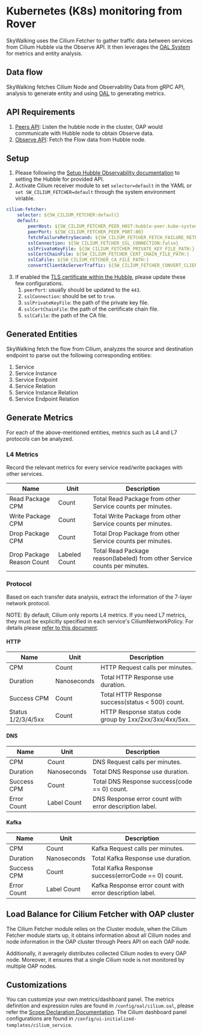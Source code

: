 # Kubernetes (K8s) monitoring from Rover

SkyWalking uses the Cilium Fetcher to gather traffic data between services from Cilium Hubble via the Observe API. It then leverages the [OAL System](./../../concepts-and-designs/oal.md) for metrics and entity analysis.

## Data flow

SkyWalking fetches Cilium Node and Observability Data from gRPC API, analysis to generate entity and using [OAL](./../../concepts-and-designs/oal.md) to generating metrics.

## API Requirements

1. [Peers API](https://github.com/cilium/cilium/blob/main/api/v1/peer/peer_grpc.pb.go#L33-L39): Listen the hubble node in the cluster, OAP would communicate with Hubble node to obtain Observe data.
2. [Observe API](https://github.com/cilium/cilium/blob/main/api/v1/observer/observer_grpc.pb.go#L41): Fetch the Flow data from Hubble node.

## Setup
1. Please following the [Setup Hubble Observability documentation](https://docs.cilium.io/en/stable/gettingstarted/hubble_setup/) to setting the Hubble for provided API.
2. Activate Cilium receiver module to set `selector=default` in the YAML or `set SW_CILIUM_FETCHER=default` through the system environment viriable.
```yaml
cilium-fetcher:
    selector: ${SW_CILIUM_FETCHER:default}
    default:
        peerHost: ${SW_CILIUM_FETCHER_PEER_HOST:hubble-peer.kube-system.svc.cluster.local}
        peerPort: ${SW_CILIUM_FETCHER_PEER_PORT:80}
        fetchFailureRetrySecond: ${SW_CILIUM_FETCHER_FETCH_FAILURE_RETRY_SECOND:10}
        sslConnection: ${SW_CILIUM_FETCHER_SSL_CONNECTION:false}
        sslPrivateKeyFile: ${SW_CILIUM_FETCHER_PRIVATE_KEY_FILE_PATH:}
        sslCertChainFile: ${SW_CILIUM_FETCHER_CERT_CHAIN_FILE_PATH:}
        sslCaFile: ${SW_CILIUM_FETCHER_CA_FILE_PATH:}
        convertClientAsServerTraffic: ${SW_CILIUM_FETCHER_CONVERT_CLIENT_AS_SERVER_TRAFFIC:true}
```
3. If enabled the [TLS certificate within the Hubble](https://docs.cilium.io/en/stable/gettingstarted/hubble-configuration/#tls-certificates), please update these few configurations.
   1. `peerPort`: usually should be updated to the `443`.
   2. `sslConnection`: should be set to `true`.
   3. `sslPrivateKeyFile`: the path of the private key file.
   4. `sslCertChainFile`: the path of the certificate chain file.
   5. `sslCaFile`: the path of the CA file.

## Generated Entities

SkyWalking fetch the flow from Cilium, analyzes the source and destination endpoint to parse out the following corresponding entities:
1. Service
2. Service Instance
3. Service Endpoint
4. Service Relation
5. Service Instance Relation
6. Service Endpoint Relation

## Generate Metrics

For each of the above-mentioned entities, metrics such as L4 and L7 protocols can be analyzed.

### L4 Metrics

Record the relevant metrics for every service read/write packages with other services.

| Name                      | Unit          | Description                                                               |
|---------------------------|---------------|---------------------------------------------------------------------------|
| Read Package CPM          | Count         | Total Read Package from other Service counts per minutes.                 |
| Write Package CPM         | Count         | Total Write Package from other Service counts per minutes.                | 
| Drop Package CPM          | Count         | Total Drop Package from other Service counts per minutes.                 |
| Drop Package Reason Count | Labeled Count | Total Read Package reason(labeled) from other Service counts per minutes. | 

### Protocol

Based on each transfer data analysis, extract the information of the 7-layer network protocol.

NOTE: By default, Cilium only reports L4 metrics. If you need L7 metrics, 
they must be explicitly specified in each service's CiliumNetworkPolicy. For details please [refer to this document](https://docs.cilium.io/en/latest/security/).

#### HTTP

| Name               | Unit        | Description                                             |
|--------------------|-------------|---------------------------------------------------------|
| CPM                | Count       | HTTP Request calls per minutes.                         |
| Duration           | Nanoseconds | Total HTTP Response use duration.                       |
| Success CPM        | Count       | Total HTTP Response success(status < 500) count.        |
| Status 1/2/3/4/5xx | Count       | HTTP Response status code group by 1xx/2xx/3xx/4xx/5xx. |

#### DNS

| Name        | Unit        | Description                                            |
|-------------|-------------|--------------------------------------------------------|
| CPM         | Count       | DNS Request calls per minutes.                         |
| Duration    | Nanoseconds | Total DNS Response use duration.                       |
| Success CPM | Count       | Total DNS Response success(code == 0) count.           |
| Error Count | Label Count | DNS Response error count with error description label. |

#### Kafka

| Name        | Unit        | Description                                              |
|-------------|-------------|----------------------------------------------------------|
| CPM         | Count       | Kafka Request calls per minutes.                         |
| Duration    | Nanoseconds | Total Kafka Response use duration.                       |
| Success CPM | Count       | Total Kafka Response success(errorCode == 0) count.      |
| Error Count | Label Count | Kafka Response error count with error description label. |

## Load Balance for Cilium Fetcher with OAP cluster

The Cilium Fetcher module relies on the Cluster module, when the Cilium Fetcher module starts up, 
it obtains information about all Cilium nodes and node information in the OAP cluster through Peers API on each OAP node. 

Additionally, it averagely distributes collected Cilium nodes to every OAP node. 
Moreover, it ensures that a single Cilium node is not monitored by multiple OAP nodes.

## Customizations
You can customize your own metrics/dashboard panel.
The metrics definition and expression rules are found in `/config/oal/cilium.oal`, please refer the [Scope Declaration Documentation](../../concepts-and-designs/scope-definitions.md#scopes-with-cilium-prefix).
The Cilium dashboard panel configurations are found in `/config/ui-initialized-templates/cilium_service`.
